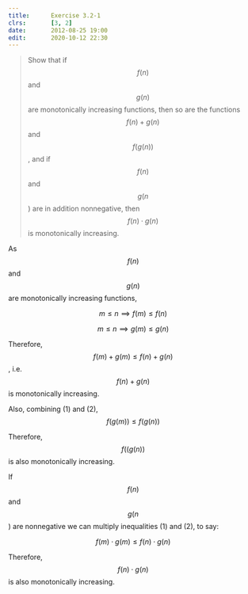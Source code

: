 ```yaml
---
title:      Exercise 3.2-1
clrs:       [3, 2]
date:       2012-08-25 19:00
edit:       2020-10-12 22:30
---
```


> Show that if $$f(n)$$ and $$g(n)$$ are monotonically increasing functions, then so are the functions $$f(n) + g(n)$$ and $$f(g(n))$$, and if $$f(n)$$ and $$g(n$$) are in addition nonnegative, then $$f(n) \cdot g(n)$$ is monotonically increasing.

As $$f(n)$$ and $$g(n)$$ are monotonically increasing functions,

$$m \le n \implies f(m) \le f(n) \tag {1}$$

$$m \le n \implies g(m) \le g(n) \tag {2}$$

Therefore, $$f(m) + g(m) \le f(n) + g(n)$$, i.e. $$f(n) + g(n)$$ is monotonically increasing.

Also, combining (1) and (2), $$f(g(m)) \le f(g(n))$$

Therefore, $$f((g(n))$$ is also monotonically increasing.

If $$f(n)$$ and $$g(n$$) are nonnegative we can multiply inequalities (1) and (2), to say:

$$f(m) \cdot g(m) \le f(n) \cdot g(n)$$

Therefore, $$f(n) \cdot g(n)$$ is also monotonically increasing.
